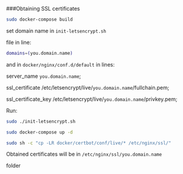 ###Obtaining SSL certificates

```bash
sudo docker-compose build
```

set domain name in `init-letsencrypt.sh`

file in line:

```bash
domains=(you.domain.name)
```
and
 in `docker/nginx/conf.d/default` in lines:
 
 server_name `you.domain.name`;
 
 ssl_certificate /etc/letsencrypt/live/`you.domain.name`/fullchain.pem;
 
 ssl_certificate_key /etc/letsencrypt/live/`you.domain.name`/privkey.pem;
 

Run: 
```bash
sudo ./init-letsencrypt.sh

sudo docker-compose up -d

sudo sh -c "cp -LR docker/certbot/conf/live/* /etc/nginx/ssl/"
```

Obtained certificates will be in `/etc/nginx/ssl/you.domain.name`

folder
 

 
 
 
 
